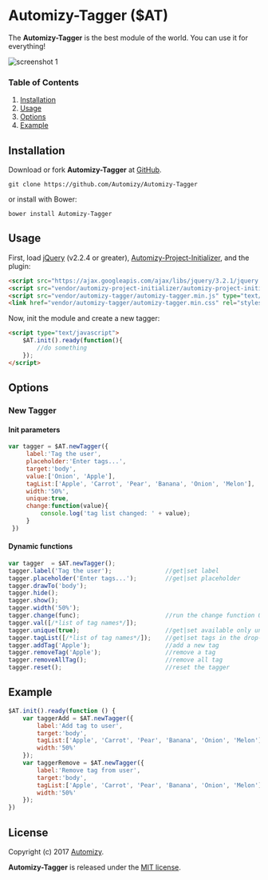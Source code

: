# Automizy-Tagger ($AT)

The **Automizy-Tagger** is the best module of the world. You can use it for everything!

![screenshot 1](https://raw.github.com/automizy/automizy-tagger/master/screenshot1.png)

### Table of Contents
1. [Installation](#Installation)
2. [Usage](#Usage)
3. [Options](#Options)
4. [Example](#Example)


<a name="Installation"></a>
## Installation

Download or fork **Automizy-Tagger** at [GitHub](https://github.com/Automizy/Automizy-Tagger).

```
git clone https://github.com/Automizy/Automizy-Tagger
```

or install with Bower:

```
bower install Automizy-Tagger
```

<a name="Usage"></a>
## Usage

First, load [jQuery](http://jquery.com) (v2.2.4 or greater), [Automizy-Project-Initializer](https://github.com/Automizy/Automizy-Project-Initializer), and the plugin:

```html
<script src="https://ajax.googleapis.com/ajax/libs/jquery/3.2.1/jquery.min.js" type="text/javascript"></script>
<script src="vendor/automizy-project-initializer/automizy-project-initializer.js" type="text/javascript"></script>
<script src="vendor/automizy-tagger/automizy-tagger.min.js" type="text/javascript"></script>
<link href="vendor/automizy-tagger/automizy-tagger.min.css" rel="stylesheet" type="text/css">
```

Now, init the module and create a new tagger:

```html
<script type="text/javascript">
    $AT.init().ready(function(){
        //do something
    });
</script>
```

<a name="Options"></a>
## Options

### New Tagger

#### Init parameters

```javascript
var tagger = $AT.newTagger({
     label:'Tag the user',
     placeholder:'Enter tags...',
     target:'body',
     value:['Onion', 'Apple'],
     tagList:['Apple', 'Carrot', 'Pear', 'Banana', 'Onion', 'Melon'],
     width:'50%',
     unique:true,
     change:function(value){
         console.log('tag list changed: ' + value);
     }
 })
```

#### Dynamic functions

```javascript
var tagger  = $AT.newTagger();
tagger.label('Tag the user');               //get|set label
tagger.placeholder('Enter tags...');        //get|set placeholder
tagger.drawTo('body');
tagger.hide();
tagger.show();
tagger.width('50%');
tagger.change(func);                        //run the change function OR set functions that call after change the tagger value
tagger.val([/*list of tag names*/]);
tagger.unique(true);                        //get|set available only unique values
tagger.tagList([/*list of tag names*/]);    //get|set tags in the drop-down menu
tagger.addTag('Apple');                     //add a new tag
tagger.removeTag('Apple');                  //remove a tag
tagger.removeAllTag();                      //remove all tag
tagger.reset();                             //reset the tagger
```


## Example

```javascript
$AT.init().ready(function () {
    var taggerAdd = $AT.newTagger({
        label:'Add tag to user',
        target:'body',
        tagList:['Apple', 'Carrot', 'Pear', 'Banana', 'Onion', 'Melon'],
        width:'50%'
    });
    var taggerRemove = $AT.newTagger({
        label:'Remove tag from user',
        target:'body',
        tagList:['Apple', 'Carrot', 'Pear', 'Banana', 'Onion', 'Melon'],
        width:'50%'
    });
})
```



<a name="License"></a>
## License

Copyright (c) 2017 [Automizy](https://automizy.com).

**Automizy-Tagger** is released under the [MIT license](http://github.com/automizy/automizy-tagger/raw/master/LICENSE.md).
